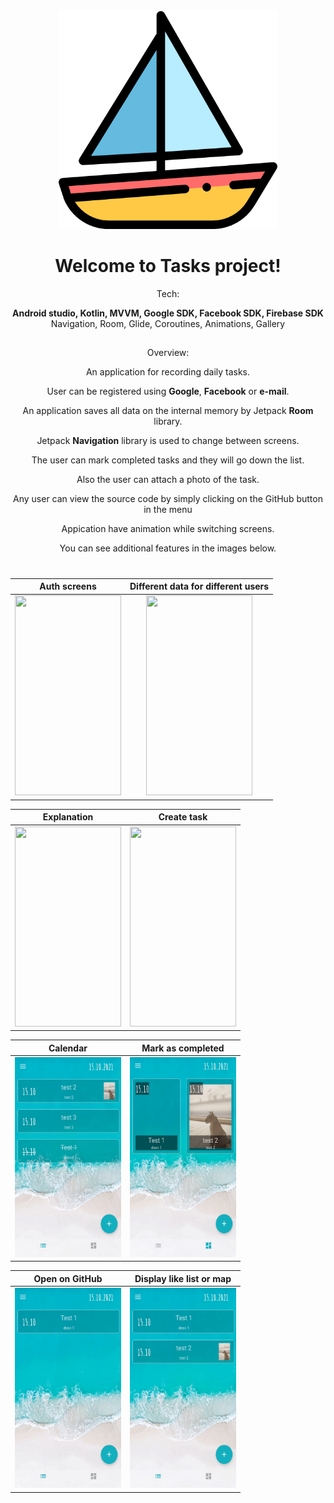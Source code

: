 
<div align="center">
<img src="https://github.com/PavelMaltsev20/Tasks_Android/blob/master/documentation/app_icon.png?raw=true" width="350" height="350">
<div>
  
# Welcome to Tasks project!

Tech:
  
**Android studio, Kotlin, MVVM, Google SDK, Facebook SDK, Firebase SDK**  Navigation, Room, Glide, Coroutines, Animations, Gallery
##
  
Overview: 
  
An application for recording daily tasks.

User can be registered using **Google**, **Facebook** or **e-mail**.

An application saves all data on the internal memory by Jetpack **Room** library.

Jetpack **Navigation** library is used to change between screens.

The user can mark completed tasks and they will go down the list.

Also the user can attach a photo of the task.

Any user can view the source code by simply clicking on the GitHub button in the menu

Appication have animation while switching screens.

You can see additional features in the images below. 

#

|Auth screens| Different data for different users|
|--|--|
|<div align="center"><img src="https://github.com/PavelMaltsev20/Tasks_Android/blob/master/documentation/auth.gif?raw=true" width="170" height="320"> </div>| <div align="center"><img src="https://github.com/PavelMaltsev20/Tasks_Android/blob/master/documentation/diff_data.gif?raw=true" width="170" height="320"></div> 




|Explanation| Create task|
|--|--|
|<div align="center"><img src="https://github.com/PavelMaltsev20/Tasks_Android/blob/master/documentation/expl.gif?raw=true" width="170" height="320"> </div>| <div align="center"><img src="https://github.com/PavelMaltsev20/Tasks_Android/blob/master/documentation/create.gif?raw=true" width="170" height="320"></div>  |




|Calendar| Mark as completed|
|--|--|
|<div align="center"><img src="https://github.com/PavelMaltsev20/Tasks_Android/blob/master/documentation/calendar.gif?raw=true" width="170" height="320"> </div>| <div align="center"><img src="https://github.com/PavelMaltsev20/Tasks_Android/blob/master/documentation/completed.gif?raw=true" width="170" height="320"></div>  |




|Open on GitHub| Display like list or map|
|--|--|
|<div align="center"><img src="https://github.com/PavelMaltsev20/Tasks_Android/blob/master/documentation/github.gif?raw=true" width="170" height="320"> </div>| <div align="center"><img src="https://github.com/PavelMaltsev20/Tasks_Android/blob/master/documentation/list_map.gif?raw=true" width="170" height="320"></div>  | |
